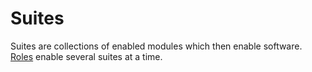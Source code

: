 # Suites

Suites are collections of enabled modules which then enable software. [Roles](../roles/README.md) enable several suites at a time.
